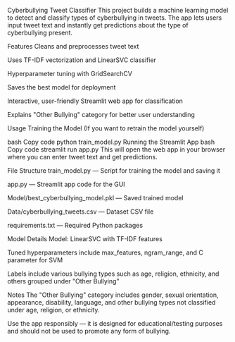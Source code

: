 Cyberbullying Tweet Classifier
This project builds a machine learning model to detect and classify types of cyberbullying in tweets. The app lets users input tweet text and instantly get predictions about the type of cyberbullying present.

Features
Cleans and preprocesses tweet text

Uses TF-IDF vectorization and LinearSVC classifier

Hyperparameter tuning with GridSearchCV

Saves the best model for deployment

Interactive, user-friendly Streamlit web app for classification

Explains "Other Bullying" category for better user understanding

Usage
Training the Model
(If you want to retrain the model yourself)

bash
Copy code
python train_model.py
Running the Streamlit App
bash
Copy code
streamlit run app.py
This will open the web app in your browser where you can enter tweet text and get predictions.

File Structure
train_model.py — Script for training the model and saving it

app.py — Streamlit app code for the GUI

Model/best_cyberbullying_model.pkl — Saved trained model

Data/cyberbullying_tweets.csv — Dataset CSV file

requirements.txt — Required Python packages

Model Details
Model: LinearSVC with TF-IDF features

Tuned hyperparameters include max_features, ngram_range, and C parameter for SVM

Labels include various bullying types such as age, religion, ethnicity, and others grouped under "Other Bullying"

Notes
The "Other Bullying" category includes gender, sexual orientation, appearance, disability, language, and other bullying types not classified under age, religion, or ethnicity.

Use the app responsibly — it is designed for educational/testing purposes and should not be used to promote any form of bullying.
